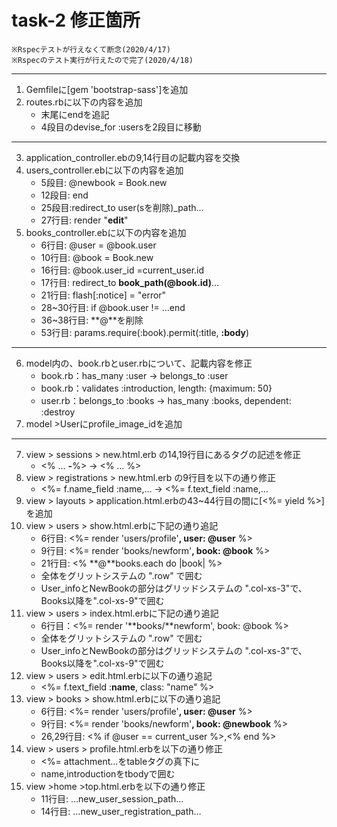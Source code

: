 # task-2 修正箇所  
	※Rspecテストが行えなくて断念(2020/4/17)  
	※Rspecのテスト実行が行えたので完了(2020/4/18)  
  
---  
1. Gemfileに[gem 'bootstrap-sass']を追加  
2. routes.rbに以下の内容を追加
	- 末尾にendを追記  
	- 4段目のdevise_for :usersを2段目に移動
---  
3. application_controller.ebの9,14行目の記載内容を交換  
4. users_controller.ebに以下の内容を追加  
	- 5段目: @newbook = Book.new  
	- 12段目: end  
	- 25段目:redirect_to user(sを削除)_path…  
	- 27行目: render "**edit**"  
5. books_controller.ebに以下の内容を追加  
	- 6行目: @user = @book.user  
	- 10行目: @book = Book.new
	- 16行目: @book.user_id =current_user.id
	- 17行目: redirect_to **book_path(@book.id)**…  
	- 21行目: flash[:notice] = "error"  
	- 28~30行目: if @book.user != …end  
	- 36~38行目: **@**を削除  
  	- 53行目: params.require(:book).permit(:title, **:body**)  
---  
6. model内の、book.rbとuser.rbについて、記載内容を修正  
	- book.rb：has_many :user → belongs_to :user  
	- book.rb：validates :introduction, length: {maximum: 50}  
	- user.rb：belongs_to :books → has_many :books, dependent: :destroy  
7. model >Userにprofile_image_idを追加  
---  
7. view > sessions > new.html.erb の14,19行目にあるタグの記述を修正  
	- <% … **-**%> → <% … %>  
8. view > registrations > new.html.erb の9行目を以下の通り修正  
	- <%= f.name_field :name,… → <%= f.text_field :name,…  
9. view > layouts > application.html.erbの43~44行目の間に[<%= yield %>]を追加  
10. view > users > show.html.erbに下記の通り追記  
	- 6行目: <%= render 'users/profile'**, user: @user** %>
	- 9行目: <%= render 'books/newform'**, book: @book** %>
	- 21行目: <% **@**books.each do |book| %>  
	- 全体をグリットシステムの ".row" で囲む  
	- User_infoとNewBookの部分はグリッドシステムの ".col-xs-3"で、Books以降を".col-xs-9"で囲む  
11. view > users > index.html.erbに下記の通り追記  
	- 6行目：<%= render '**books/**newform', book: @book %>
	- 全体をグリットシステムの ".row" で囲む  
	- User_infoとNewBookの部分はグリッドシステムの ".col-xs-3"で、Books以降を".col-xs-9"で囲む  
12. view > users > edit.html.erbに以下の通り追記  
	- <%= f.text_field :**name**, class: "name" %>
13. view > books > show.html.erbに以下の通り追記  
	- 6行目: <%= render 'users/profile'**, user: @user** %>  
	- 9行目: <%= render 'books/newform'**, book: @newbook** %>  
	- 26,29行目: <% if @user == current_user %>,<% end %>  
14. view > users > profile.html.erbを以下の通り修正  
	- <%= attachment…をtableタグの真下に  
	- name,introductionをtbodyで囲む  
15. view >home >top.html.erbを以下の通り修正  
	- 11行目: …new_user_session_path…  
	- 14行目: …new_user_registration_path…  
